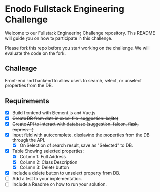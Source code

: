 # Enodo Fullstack Engineering Challenge

Welcome to our Fullstack Engineering Challenge repository. This README will guide you on how to participate in this challenge.

Please fork this repo before you start working on the challenge. We will evaluate the code on the fork.


## Challenge


Front-end and backend to allow users to search, select, or unselect properties from the DB.

## Requirements
- [x] Build frontend with Element.js and Vue.js
- [x] ~~Create DB from data in excel file (suggestion: Sqlite)~~
- [x] ~~Create API to interact with database (suggestion: falcon, flask, express...)~~
- [x] Input field with [autocomplete](https://element.eleme.io/#/en-US/component/input#autocomplete), displaying the properties from the DB through the API.
  - [x] On Selection of search result, save as "Selected" to DB.
- [x] Table Showing selected properties:
  - [x] Column 1: Full Address
  - [x] Column 2: Class Description
  - [x] Column 3: Delete button
- [x] Include a delete button to unselect property from DB.
- [ ] Add a test to your implementation.
- [ ] Include a Readme on how to run your solution.
